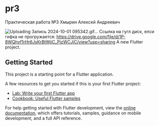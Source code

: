 # pr3
Практическая работа №3
Хмырин Алексей Андреевич

![Uploading Запись 2024-10-01 095342.gif…]()
Ссылка на гугл диск, елси гифка не прогружается: https://drive.google.com/file/d/1P-8WQhvf1rHr6JsKrBtWjiC_PizWCJjC/view?usp=sharing
A new Flutter project.

## Getting Started

This project is a starting point for a Flutter application.

A few resources to get you started if this is your first Flutter project:

- [Lab: Write your first Flutter app](https://docs.flutter.dev/get-started/codelab)
- [Cookbook: Useful Flutter samples](https://docs.flutter.dev/cookbook)

For help getting started with Flutter development, view the
[online documentation](https://docs.flutter.dev/), which offers tutorials,
samples, guidance on mobile development, and a full API reference.
